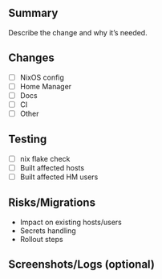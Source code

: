 ## Summary

Describe the change and why it’s needed.

## Changes
- [ ] NixOS config
- [ ] Home Manager
- [ ] Docs
- [ ] CI
- [ ] Other

## Testing
- [ ] nix flake check
- [ ] Built affected hosts
- [ ] Built affected HM users

## Risks/Migrations
- Impact on existing hosts/users
- Secrets handling
- Rollout steps

## Screenshots/Logs (optional)